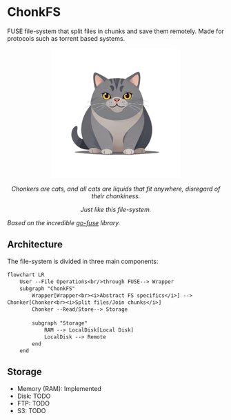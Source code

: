 # ChonkFS

FUSE file-system that split files in chunks and save them remotely.
Made for protocols such as torrent based systems. 

<p align="center">
<img src="./assets/chonker.png" alt="avatar" width="300"/>
</p>

<p align="center">
<i>Chonkers are cats, and all cats are liquids that fit anywhere, disregard of their chonkiness.</i>
</p>

<p align="center">
<i>Just like this file-system.</i>
</p>

*Based on the incredible [go-fuse](https://github.com/hanwen/go-fuse) library.*

## Architecture

The file-system is divided in three main components:

```mermaid
flowchart LR
    User --File Operations<br/>through FUSE--> Wrapper
    subgraph "ChonkFS"
        Wrapper[Wrapper<br><i>Abstract FS specifics</i>] --> Chonker[Chonker<br><i>Split files/Join chunks</i>]
        Chonker --Read/Store--> Storage

        subgraph "Storage"
            RAM --> LocalDisk[Local Disk] 
            LocalDisk --> Remote
        end
    end
```

## Storage

* Memory (RAM): Implemented
* Disk: TODO
* FTP: TODO
* S3: TODO